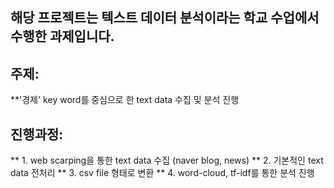 ## 해당 프로젝트는 텍스트 데이터 분석이라는 학교 수업에서 수행한 과제입니다.

## 주제: 
**'경제' key word를 중심으로 한 text data 수집 및 분석 진행

## 진행과정:
** 1. web scarping을 통한 text data 수집 (naver blog, news)
** 2. 기본적인 text data 전처리
** 3. csv file 형태로 변환
** 4. word-cloud, tf-idf를 통한 분석 진행
